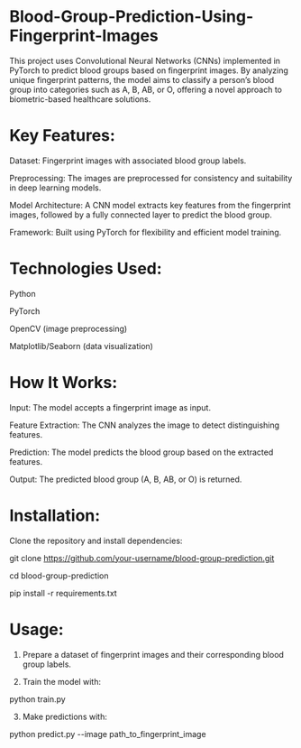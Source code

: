 # Blood-Group-Prediction-Using-Fingerprint-Images

This project uses Convolutional Neural Networks (CNNs) implemented in PyTorch to predict blood groups based on fingerprint images. By analyzing unique fingerprint patterns, the model aims to classify a person’s blood group into categories such as A, B, AB, or O, offering a novel approach to biometric-based healthcare solutions.

# Key Features:

Dataset: Fingerprint images with associated blood group labels.

Preprocessing: The images are preprocessed for consistency and suitability in deep learning models.

Model Architecture: A CNN model extracts key features from the fingerprint images, followed by a fully connected layer to predict the blood group.

Framework: Built using PyTorch for flexibility and efficient model training.

# Technologies Used:

Python

PyTorch

OpenCV (image preprocessing)

Matplotlib/Seaborn (data visualization)

# How It Works:

Input: The model accepts a fingerprint image as input.

Feature Extraction: The CNN analyzes the image to detect distinguishing features.

Prediction: The model predicts the blood group based on the extracted features.

Output: The predicted blood group (A, B, AB, or O) is returned.

# Installation:

Clone the repository and install dependencies:

git clone https://github.com/your-username/blood-group-prediction.git

cd blood-group-prediction

pip install -r requirements.txt

# Usage:

1. Prepare a dataset of fingerprint images and their corresponding blood group labels.

2. Train the model with:

  python train.py

3. Make predictions with:

  python predict.py --image path_to_fingerprint_image
